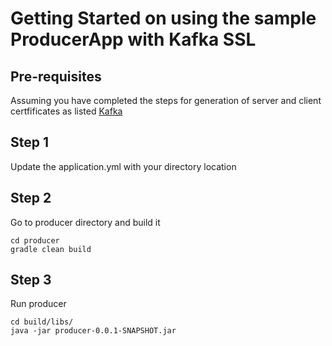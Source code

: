 # Getting Started on using the sample ProducerApp with Kafka SSL 

## Pre-requisites 

Assuming you have completed the steps for generation of server and client certfificates
as listed 
[Kafka](https://github.com/SyedAhmed2019/kafka)


## Step 1 

Update the application.yml with your <clientssl> directory location

## Step 2 
Go to producer directory and build it 
```
cd producer
gradle clean build 
```

## Step 3 
Run producer 
```
cd build/libs/
java -jar producer-0.0.1-SNAPSHOT.jar
```
